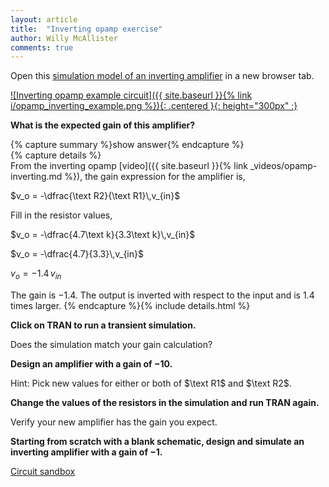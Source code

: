 ```yaml
---
layout: article
title:  "Inverting opamp exercise"
author: Willy McAllister
comments: true
---
```


Open this [simulation model of an inverting amplifier](https://spinningnumbers.org/circuit-sandbox/index.html?value=%5B%5B%22o%22%2C%5B184%2C104%2C6%5D%2C%7B%22A%22%3A%2230000%22%2C%22_json_%22%3A0%7D%2C%5B%220%22%2C%222%22%2C%22vout%22%2C%220%22%5D%5D%2C%5B%22r%22%2C%5B152%2C88%2C1%5D%2C%7B%22name%22%3A%22R1%22%2C%22r%22%3A%223.3k%22%2C%22_json_%22%3A1%7D%2C%5B%222%22%2C%221%22%5D%5D%2C%5B%22r%22%2C%5B232%2C56%2C1%5D%2C%7B%22name%22%3A%22R2%22%2C%22r%22%3A%224.7k%22%2C%22_json_%22%3A2%7D%2C%5B%22vout%22%2C%222%22%5D%5D%2C%5B%22w%22%2C%5B184%2C104%2C168%2C104%5D%5D%2C%5B%22L%22%2C%5B256%2C96%2C0%5D%2C%7B%22label%22%3A%22vout%22%2C%22_json_%22%3A4%7D%2C%5B%22vout%22%5D%5D%2C%5B%22v%22%2C%5B72%2C104%2C0%5D%2C%7B%22name%22%3A%22%22%2C%22value%22%3A%22sin(0%2C1%2C1000%2C0%2C0)%22%2C%22_json_%22%3A5%7D%2C%5B%221%22%2C%220%22%5D%5D%2C%5B%22w%22%2C%5B72%2C104%2C72%2C88%5D%5D%2C%5B%22g%22%2C%5B72%2C152%2C0%5D%2C%7B%22_json_%22%3A7%7D%2C%5B%220%22%5D%5D%2C%5B%22g%22%2C%5B168%2C104%2C0%5D%2C%7B%22_json_%22%3A8%7D%2C%5B%220%22%5D%5D%2C%5B%22g%22%2C%5B224%2C112%2C0%5D%2C%7B%22_json_%22%3A9%7D%2C%5B%220%22%5D%5D%2C%5B%22s%22%2C%5B72%2C88%2C0%5D%2C%7B%22color%22%3A%22cyan%22%2C%22offset%22%3A%220%22%2C%22_json_%22%3A10%7D%2C%5B%221%22%5D%5D%2C%5B%22s%22%2C%5B256%2C96%2C0%5D%2C%7B%22color%22%3A%22green%22%2C%22offset%22%3A%220%22%2C%22_json_%22%3A11%7D%2C%5B%22vout%22%5D%5D%2C%5B%22w%22%2C%5B104%2C88%2C72%2C88%5D%5D%2C%5B%22w%22%2C%5B184%2C56%2C176%2C56%5D%5D%2C%5B%22w%22%2C%5B176%2C56%2C176%2C88%5D%5D%2C%5B%22w%22%2C%5B184%2C88%2C176%2C88%5D%5D%2C%5B%22w%22%2C%5B232%2C56%2C240%2C56%5D%5D%2C%5B%22w%22%2C%5B240%2C56%2C240%2C96%5D%5D%2C%5B%22w%22%2C%5B232%2C96%2C240%2C96%5D%5D%2C%5B%22w%22%2C%5B256%2C96%2C240%2C96%5D%5D%2C%5B%22w%22%2C%5B152%2C88%2C176%2C88%5D%5D%2C%5B%22w%22%2C%5B224%2C112%2C224%2C80%5D%5D%2C%5B%22w%22%2C%5B224%2C80%2C208%2C80%5D%5D%2C%5B%22w%22%2C%5B208%2C80%2C208%2C88%5D%5D%2C%5B%22view%22%2C7.66%2C14.292%2C2.44140625%2C%2250%22%2C%2210%22%2C%221G%22%2Cnull%2C%22100%22%2C%220.004%22%2C%221000%22%5D%5D) in a new browser tab.

[![Inverting opamp example circuit]({{ site.baseurl }}{% link i/opamp_inverting_example.png %}){: .centered }{: height="300px" :}](https://spinningnumbers.org/circuit-sandbox/index.html?value=%5B%5B%22o%22%2C%5B184%2C104%2C6%5D%2C%7B%22A%22%3A%2230000%22%2C%22_json_%22%3A0%7D%2C%5B%220%22%2C%222%22%2C%22vout%22%2C%220%22%5D%5D%2C%5B%22r%22%2C%5B152%2C88%2C1%5D%2C%7B%22name%22%3A%22R1%22%2C%22r%22%3A%223.3k%22%2C%22_json_%22%3A1%7D%2C%5B%222%22%2C%221%22%5D%5D%2C%5B%22r%22%2C%5B232%2C56%2C1%5D%2C%7B%22name%22%3A%22R2%22%2C%22r%22%3A%224.7k%22%2C%22_json_%22%3A2%7D%2C%5B%22vout%22%2C%222%22%5D%5D%2C%5B%22w%22%2C%5B184%2C104%2C168%2C104%5D%5D%2C%5B%22L%22%2C%5B256%2C96%2C0%5D%2C%7B%22label%22%3A%22vout%22%2C%22_json_%22%3A4%7D%2C%5B%22vout%22%5D%5D%2C%5B%22v%22%2C%5B72%2C104%2C0%5D%2C%7B%22name%22%3A%22%22%2C%22value%22%3A%22sin(0%2C1%2C1000%2C0%2C0)%22%2C%22_json_%22%3A5%7D%2C%5B%221%22%2C%220%22%5D%5D%2C%5B%22w%22%2C%5B72%2C104%2C72%2C88%5D%5D%2C%5B%22g%22%2C%5B72%2C152%2C0%5D%2C%7B%22_json_%22%3A7%7D%2C%5B%220%22%5D%5D%2C%5B%22g%22%2C%5B168%2C104%2C0%5D%2C%7B%22_json_%22%3A8%7D%2C%5B%220%22%5D%5D%2C%5B%22g%22%2C%5B224%2C112%2C0%5D%2C%7B%22_json_%22%3A9%7D%2C%5B%220%22%5D%5D%2C%5B%22s%22%2C%5B72%2C88%2C0%5D%2C%7B%22color%22%3A%22cyan%22%2C%22offset%22%3A%220%22%2C%22_json_%22%3A10%7D%2C%5B%221%22%5D%5D%2C%5B%22s%22%2C%5B256%2C96%2C0%5D%2C%7B%22color%22%3A%22green%22%2C%22offset%22%3A%220%22%2C%22_json_%22%3A11%7D%2C%5B%22vout%22%5D%5D%2C%5B%22w%22%2C%5B104%2C88%2C72%2C88%5D%5D%2C%5B%22w%22%2C%5B184%2C56%2C176%2C56%5D%5D%2C%5B%22w%22%2C%5B176%2C56%2C176%2C88%5D%5D%2C%5B%22w%22%2C%5B184%2C88%2C176%2C88%5D%5D%2C%5B%22w%22%2C%5B232%2C56%2C240%2C56%5D%5D%2C%5B%22w%22%2C%5B240%2C56%2C240%2C96%5D%5D%2C%5B%22w%22%2C%5B232%2C96%2C240%2C96%5D%5D%2C%5B%22w%22%2C%5B256%2C96%2C240%2C96%5D%5D%2C%5B%22w%22%2C%5B152%2C88%2C176%2C88%5D%5D%2C%5B%22w%22%2C%5B224%2C112%2C224%2C80%5D%5D%2C%5B%22w%22%2C%5B224%2C80%2C208%2C80%5D%5D%2C%5B%22w%22%2C%5B208%2C80%2C208%2C88%5D%5D%2C%5B%22view%22%2C7.66%2C14.292%2C2.44140625%2C%2250%22%2C%2210%22%2C%221G%22%2Cnull%2C%22100%22%2C%220.004%22%2C%221000%22%5D%5D) 

**What is the expected gain of this amplifier?**

{% capture summary %}show answer{% endcapture %}  
{% capture details %}  
From the inverting opamp [video]({{ site.baseurl }}{% link _videos/opamp-inverting.md %}), the gain expression for the amplifier is,

$v_o = -\dfrac{\text R2}{\text R1}\,v_{in}$  

Fill in the resistor values,

$v_o = -\dfrac{4.7\text k}{3.3\text k}\,v_{in}$  

$v_o = -\dfrac{4.7}{3.3}\,v_{in}$  

$v_o = -1.4\,v_{in}$

The gain is $-1.4$. The output is inverted with respect to the input and is $1.4$ times larger. 
{% endcapture %}{% include details.html %}

**Click on TRAN to run a transient simulation.** 

Does the simulation match your gain calculation?

**Design an amplifier with a gain of $-10$.**

Hint: Pick new values for either or both of $\text R1$ and $\text R2$.

**Change the values of the resistors in the simulation and run TRAN again.**

Verify your new amplifier has the gain you expect.

**Starting from scratch with a blank schematic, design and simulate an inverting amplifier with a gain of $-1$.**

[Circuit sandbox](https://spinningnumbers.org/circuit-sandbox/index.html)